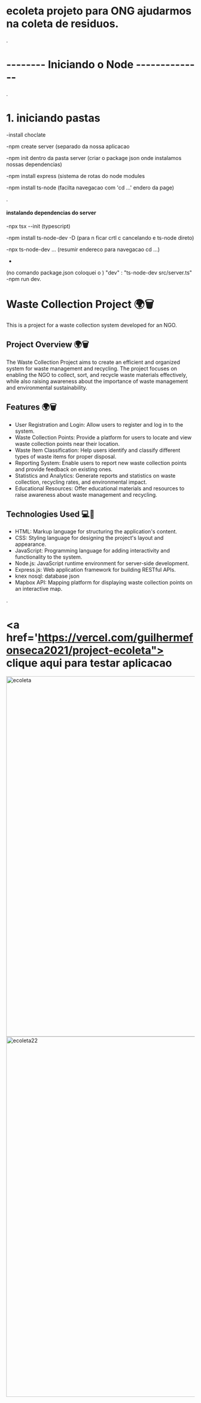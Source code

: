 # ecoleta projeto para ONG ajudarmos na coleta de residuos.
.
# --------               Iniciando o Node            --------------
.
# 1. iniciando pastas

-install choclate

-npm create server (separado da nossa aplicacao

-npm init dentro da pasta server (criar o package json onde instalamos nossas dependencias)

-npm install express (sistema de rotas do node modules

-npm install ts-node (facilta navegacao com 'cd ...' endero da page)

.
<h4> instalando dependencias do server </h4>

-npx tsx --init   (typescript)

-npm install ts-node-dev -D (para n ficar crtl c cancelando e ts-node direto)

-npx ts-node-dev ... (resumir endereco para navegacao cd ...)

-
(no comando package.json coloquei o )
    "dev" : "ts-node-dev src/server.ts"
-npm run dev.


# Waste Collection Project 🌍🗑️

This is a project for a waste collection system developed for an NGO.

## Project Overview 🌍🗑️

The Waste Collection Project aims to create an efficient and organized system for waste management and recycling. The project focuses on enabling the NGO to collect, sort, and recycle waste materials effectively, while also raising awareness about the importance of waste management and environmental sustainability.

## Features 🌍🗑️

- User Registration and Login: Allow users to register and log in to the system.
- Waste Collection Points: Provide a platform for users to locate and view waste collection points near their location.
- Waste Item Classification: Help users identify and classify different types of waste items for proper disposal.
- Reporting System: Enable users to report new waste collection points and provide feedback on existing ones.
- Statistics and Analytics: Generate reports and statistics on waste collection, recycling rates, and environmental impact.
- Educational Resources: Offer educational materials and resources to raise awareness about waste management and recycling.

## Technologies Used 💻🔧

- HTML: Markup language for structuring the application's content.
- CSS: Styling language for designing the project's layout and appearance.
- JavaScript: Programming language for adding interactivity and functionality to the system.
- Node.js: JavaScript runtime environment for server-side development.
- Express.js: Web application framework for building RESTful APIs.
- knex nosql: database json 
- Mapbox API: Mapping platform for displaying waste collection points on an interactive map.

.

# <a href='https://vercel.com/guilhermefonseca2021/project-ecoleta"> clique aqui para testar aplicacao </a>



<img width="962" alt="ecoleta" src="https://github.com/Guilhermefonseca2021/Project-Ecoleta/assets/92196697/e98e2f8e-04c9-464e-9669-51bdcd712080">

<img width="962" alt="ecoleta22" src="https://github.com/Guilhermefonseca2021/Project-Ecoleta/assets/92196697/d16abffb-507a-4898-a48f-b2311141e267">

